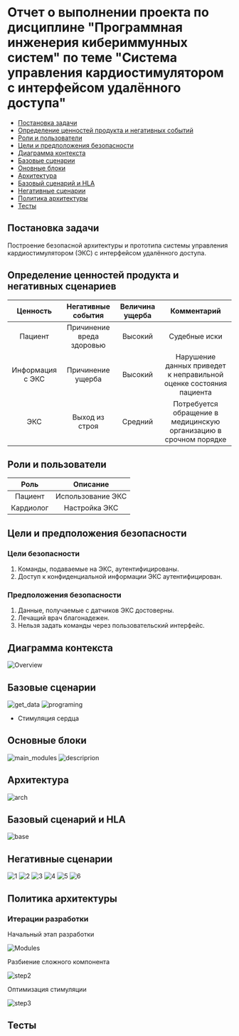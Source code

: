 # Отчет о выполнении проекта по дисциплине "Программная инженерия кибериммунных систем" по теме "Cистема управления кардиостимулятором с интерфейсом удалённого доступа"

- [Постановка задачи](#постановка-задачи)
- [Определение ценностей продукта и негативных событий](#определение-ценностей-продукта-и-негативных-сценариев)
- [Роли и пользователи](#роли-и-пользователи)
- [Цели и предположения безопасности](#цели-и-предположения-безопасности)
- [Диаграмма контекста](#диаграмма-контекста)
- [Базовые сценарии](#базовые-сценарии)
- [Оновные блоки](#основные-блоки)
- [Архитектура](#архитектура)
- [Базовый сценарий и HLA](#базовый-сценарий-и-HLA)
- [Негативные сценарии](#негативные-сценарии)
- [Политика архитектуры](#политика-архитектуры)
- [Тесты](#тесты)

## Постановка задачи
Построение безопасной архитектуры и прототипа системы управления кардиостимулятором (ЭКС) с интерфейсом удалённого доступа.

## Определение ценностей продукта и негативных сценариев
| Ценность | Негативные события | Величина ущерба | Комментарий |
|:----------:|:----------:|:----------:|:----------:|
| Пациент | Причинение вреда здоровью | Высокий | Судебные иски |
| Информация с ЭКС | Причинение ущерба | Высокий | Нарушение данных приведет к неправильной оценке состояния пациента |
| ЭКС | Выход из строя | Средний | Потребуется обращение в медицинскую организацию в срочном порядке |

## Роли и пользователи
| Роль | Описание |
|:----------:|:----------:|
| Пациент | Использование ЭКС |
| Кардиолог | Настройка ЭКС |

## Цели и предположения безопасности
### Цели безопасности
1. Команды, подаваемые на ЭКС, аутентифицированы.
2. Доступ к конфиденциальной информации ЭКС аутентифицирован.

### Предположения безопасности
1. Данные, получаемые с датчиков ЭКС достоверны.
2. Лечащий врач благонадежен.
3. Нельзя задать команды через пользовательский интерфейс.

## Диаграмма контекста
![Overview](images/overview.png)

## Базовые сценарии
![get_data](images/base_get_user_data.png)
![programing](images/base_programing_stimul.png)
* Стимуляция сердца

## Основные блоки
![main_modules](images/main_modules.png)
![descriprion](images/descr_main_modules.png)

## Архитектура
![arch](images/arch_hla.png)

## Базовый сценарий и HLA
![base](images/base_prog_hla)

## Негативные сценарии
![1](images/attack_programing_conn.png)
![2](images/attack_prog_con_proccessing.png)
![3](images/attack_csu.png)
![4](images/attack_command_block.png)
![5](images/attack_data_procces.png)
![6](images/attack_database.png)

## Политика архитектуры
### Итерации разработки
Начальный этап разработки

![Modules](images/modules.png)

Разбиение сложного компонента

![step2](images/modules_2.png)

Оптимизация стимуляции

![step3](images/final_arch_hla.png)

## Тесты
